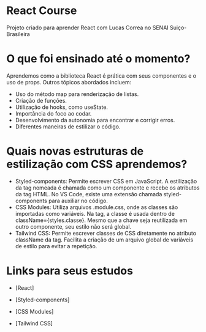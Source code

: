 # React Course

Projeto criado para aprender React com Lucas Correa no SENAI Suiço-Brasileira

# O que foi ensinado até o momento?

   Aprendemos como a biblioteca React é prática com seus componentes e o uso de props. Outros tópicos abordados incluem:
   - Uso do método map para renderização de listas.
   - Criação de funções.
   - Utilização de hooks, como useState.
   - Importância do foco ao codar.
   - Desenvolvimento da autonomia para encontrar e corrigir erros.
   - Diferentes maneiras de estilizar o código.

# Quais novas estruturas de estilização com CSS aprendemos?

   - Styled-components: Permite escrever CSS em JavaScript. A estilização da tag nomeada é chamada como um componente e recebe os atributos da tag HTML. No VS Code, existe uma extensão chamada styled-components para auxiliar no código.
   - CSS Modules: Utiliza arquivos .module.css, onde as classes são importadas como variáveis. Na tag, a classe é usada dentro de className={styles.classe}. Mesmo que a chave seja reutilizada em outro componente, seu estilo não será global.
   - Tailwind CSS: Permite escrever classes de CSS diretamente no atributo className da tag. Facilita a criação de um arquivo global de variáveis de estilo para evitar a repetição.

# Links para seus estudos
- [React]

- [Styled-components]

- [CSS Modules]

- [Tailwind CSS]
